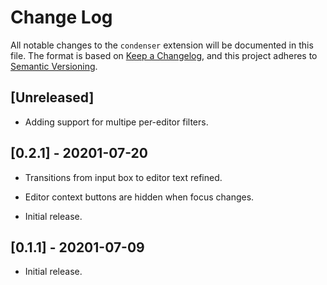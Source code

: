 # Change Log

All notable changes to the `condenser` extension will be documented in this file. The format is based on [Keep a Changelog](https://keepachangelog.com/en/1.0.0/),
and this project adheres to [Semantic Versioning](https://semver.org/spec/v2.0.0.html).

## [Unreleased]

- Adding support for multipe per-editor filters.

## [0.2.1] - 20201-07-20

- Transitions from input box to editor text refined.
- Editor context buttons are hidden when focus changes.

- Initial release.

## [0.1.1] - 20201-07-09

- Initial release.
